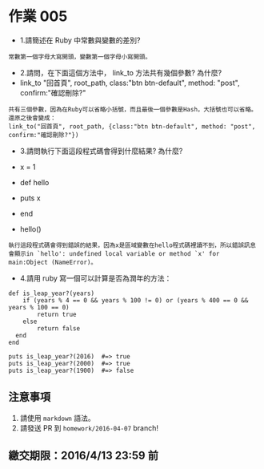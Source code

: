 # 作業 005

* 1.請簡述在 Ruby 中常數與變數的差別?
```
常數第一個字母大寫開頭，變數第一個字母小寫開頭。
```
* 2.請問，在下面這個方法中， link_to  方法共有幾個參數? 為什麼?
* link_to "回首頁", root_path, class:"btn btn-default", method: "post", confirm:"確認刪除?"
```
共有三個參數，因為在Ruby可以省略小括號，而且最後一個參數是Hash，大括號也可以省略。
還原之後會變成：
link_to("回首頁", root_path, {class:"btn btn-default", method: "post", confirm:"確認刪除?"})
```
* 3.請問執行下面這段程式碼會得到什麼結果? 為什麼?
* x = 1

* def hello
*   puts x
* end

* hello()
```
執行這段程式碼會得到錯誤的結果，因為x是區域變數在hello程式碼裡讀不到，所以錯誤訊息會顯示in `hello': undefined local variable or method `x' for main:Object (NameError)。
```
* 4.請用 ruby 寫一個可以計算是否為潤年的方法：
```
def is_leap_year?(years)
	if (years % 4 == 0 && years % 100 != 0) or (years % 400 == 0 && years % 100 == 0)
		return true
	else
		return false
  end
end

puts is_leap_year?(2016)  #=> true
puts is_leap_year?(2000)  #=> true
puts is_leap_year?(1900)  #=> false
```

## 注意事項

1. 請使用 `markdown` 語法。
2. 請發送 PR 到 `homework/2016-04-07` branch!

## 繳交期限：2016/4/13 23:59 前
